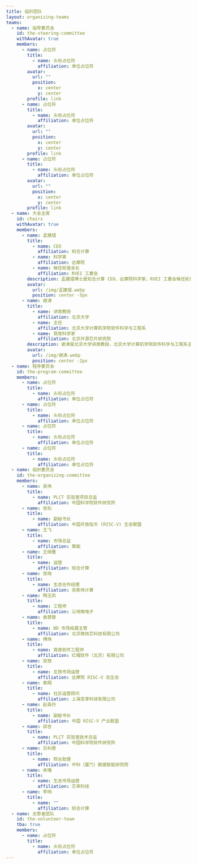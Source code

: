 ```yaml
---
title: 组织团队
layout: organizing-teams
teams:
  - name: 指导委员会
    id: the-steering-committee
    withAvatar: true
    members:
      - name: 占位符
        title:
          - name: 头衔占位符
            affiliation: 单位占位符
        avatar:
          url: ""
          position:
            x: center
            y: center
        profile: link
      - name: 占位符
        title:
          - name: 头衔占位符
            affiliation: 单位占位符
        avatar:
          url: ""
          position:
            x: center
            y: center
        profile: link
      - name: 占位符
        title:
          - name: 头衔占位符
            affiliation: 单位占位符
        avatar:
          url: ""
          position:
            x: center
            y: center
        profile: link
  - name: 大会主席
    id: chairs
    withAvatar: true
    members:
      - name: 孟建熠
        title:
          - name: CEO
            affiliation: 知合计算
          - name: 科学家
            affiliation: 达摩院
          - name: 候任轮值会长
            affiliation: RVEI 工委会
        description: 孟建熠博士是知合计算 CEO、达摩院科学家、RVEI 工委会候任轮值会长。浙江大学电路与系统博士，研究领域为高性能处理器体系结构、系统芯片敏捷设计与开源芯片平台。曾任平头哥半导体有限公司副总裁、复旦大学微电子学院研究员、专用集成电路与系统国家重点实验室副主任，负责玄铁 RISC-V 处理器研发与产业化，并积极推动国际 RISC-V 生态合作。曾获得 DAC 40 岁以下优秀创新奖、中国电子学会十佳工作者、中国计算机学会杰出工程师、国家科技进步二等奖、浙江省技术发明一等奖等奖项。
        avatar:
          url: /img/孟建熠.webp
          position: center -5px
      - name: 谢涛
        title:
          - name: 讲席教授
            affiliation: 北京大学
          - name: 主任
            affiliation: 北京大学计算机学院软件科学与工程系
          - name: 首席科学家
            affiliation: 北京开源芯片研究院
        description: 谢涛是北京大学讲席教授，北京大学计算机学院软件科学与工程系主任，北京开源芯片研究院首席科学家，高可信软件技术教育部重点实验室副主任，国家高等学校学科创新引智基地负责人。曾任美国伊利诺伊大学香槟分校 (UIUC) 计算机系正教授。当选欧洲科学院外籍院士、国际计算机学会 (ACM) 会士、电气电子工程师学会 (IEEE) 会士、美国科学促进会 (AAAS) 会士、中国计算机学会 (CCF) 会士。曾获科学探索奖，海外杰出青年科学基金，ACM China 杰出学者，美国国家自然科学基金青年职业奖，ACM 软件工程领域 (SIGSOFT) 三大国际奖项中的两项（有影响力教育工作者奖、杰出服务奖），IEEE 软件工程领域 (TCSE) 杰出服务奖，软件仓库挖掘奠基性贡献奖，软件工程顶级国际会议 ASE 2021 最有影响力论文奖等。担任中国计算机学会系统软件专委会主任，RISC-V+AI 算力生态 (RACE) 委员会主席，RISC-V 国际基金会人工智能与机器学习技术专委会 (AI/ML SIG) 主席，《软件测试、验证与可靠性 (STVR)》Wiley 期刊联合主编，2020 年中国计算机大会程序委员会主席，软件工程顶级国际会议 ICSE 2021 程序委员会共同主席等。主要研究领域包括软件工程，系统软件，软件安全，可信人工智能，RISC-V 基础软件。
        avatar:
          url: /img/谢涛.webp
          position: center -2px
  - name: 程序委员会
    id: the-program-committee
    members:
      - name: 占位符
        title:
          - name: 头衔占位符
            affiliation: 单位占位符
      - name: 占位符
        title:
          - name: 头衔占位符
            affiliation: 单位占位符
      - name: 占位符
        title:
          - name: 头衔占位符
            affiliation: 单位占位符
      - name: 占位符
        title:
          - name: 头衔占位符
            affiliation: 单位占位符
  - name: 组织委员会
    id: the-organizing-committee
    members:
      - name: 吴伟
        title:
          - name: PLCT 实验室项目总监
            affiliation: 中国科学院软件研究所
      - name: 张松
        title:
          - name: 副秘书长
            affiliation: 中国开放指令 (RISC-V) 生态联盟
      - name: 王飞
        title:
          - name: 市场总监
            affiliation: 算能
      - name: 王晓雁
        title:
          - name: 运营
            affiliation: 知合计算
      - name: 张珣
        title:
          - name: 生态合作经理
            affiliation: 奕斯伟计算
      - name: 陶玉凯
        title:
          - name: 工程师
            affiliation: 沁恒微电子
      - name: 袁楚蓉
        title:
          - name: BD 市场拓展主管
            affiliation: 北京微核芯科技有限公司
      - name: 傅炜
        title:
          - name: 首席软件工程师
            affiliation: 红帽软件（北京）有限公司
      - name: 安放
        title:
          - name: 玄铁市场运营
            affiliation: 达摩院 RISC-V 及生态
      - name: 章翔
        title:
          - name: 社区运营顾问
            affiliation: 上海苦芽科技有限公司
      - name: 赵英丹
        title:
          - name: 副秘书长
            affiliation: 中国 RISC-V 产业联盟
      - name: 邱吉
        title:
          - name: PLCT 实验室技术总监
            affiliation: 中国科学院软件研究所
      - name: 贠利君
        title:
          - name: 院长助理
            affiliation: 中科（厦门）数据智能研究院
      - name: 余璠
        title:
          - name: 生态市场运营
            affiliation: 芯来科技
      - name: 李响
        title:
          - name: ""
            affiliation: 知合计算
  - name: 志愿者团队
    id: the-volunteer-team
    tba: true
    members:
      - name: 占位符
        title:
          - name: 头衔占位符
            affiliation: 单位占位符
---
```

